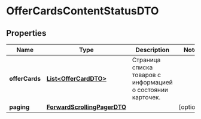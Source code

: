 

# OfferCardsContentStatusDTO

## Properties

Name | Type | Description | Notes
------------ | ------------- | ------------- | -------------
**offerCards** | [**List&lt;OfferCardDTO&gt;**](OfferCardDTO.md) | Страница списка товаров с информацией о состоянии карточек. | 
**paging** | [**ForwardScrollingPagerDTO**](ForwardScrollingPagerDTO.md) |  |  [optional]




